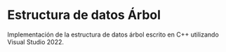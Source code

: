 # Estructura de datos Árbol

Implementación de la estructura de datos árbol escrito en C++ utilizando Visual Studio 2022.
